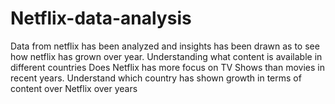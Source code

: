# Netflix-data-analysis
Data from netflix has been analyzed and insights has been drawn as to see how netflix has grown over year. 
Understanding what content is available in different countries
Does Netflix has more focus on TV Shows than movies in recent years.
Understand which country has shown growth in terms of content over Netflix over years
